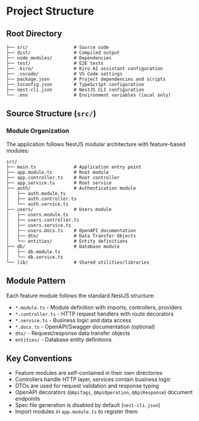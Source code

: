 # Project Structure

## Root Directory
```
├── src/                 # Source code
├── dist/                # Compiled output
├── node_modules/        # Dependencies
├── test/                # E2E tests
├── .kiro/               # Kiro AI assistant configuration
├── .vscode/             # VS Code settings
├── package.json         # Project dependencies and scripts
├── tsconfig.json        # TypeScript configuration
├── nest-cli.json        # NestJS CLI configuration
└── .env                 # Environment variables (local only)
```

## Source Structure (`src/`)

### Module Organization
The application follows NestJS modular architecture with feature-based modules:

```
src/
├── main.ts              # Application entry point
├── app.module.ts        # Root module
├── app.controller.ts    # Root controller
├── app.service.ts       # Root service
├── auth/                # Authentication module
│   ├── auth.module.ts
│   ├── auth.controller.ts
│   └── auth.service.ts
├── users/               # Users module
│   ├── users.module.ts
│   ├── users.controller.ts
│   ├── users.service.ts
│   ├── users.docs.ts    # OpenAPI documentation
│   ├── dto/             # Data Transfer Objects
│   └── entities/        # Entity definitions
├── db/                  # Database module
│   ├── db.module.ts
│   └── db.service.ts
└── lib/                 # Shared utilities/libraries
```

## Module Pattern
Each feature module follows the standard NestJS structure:
- `*.module.ts` - Module definition with imports, controllers, providers
- `*.controller.ts` - HTTP request handlers with route decorators
- `*.service.ts` - Business logic and data access
- `*.docs.ts` - OpenAPI/Swagger documentation (optional)
- `dto/` - Request/response data transfer objects
- `entities/` - Database entity definitions

## Key Conventions
- Feature modules are self-contained in their own directories
- Controllers handle HTTP layer, services contain business logic
- DTOs are used for request validation and response typing
- OpenAPI decorators (`@ApiTags`, `@ApiOperation`, `@ApiResponse`) document endpoints
- Spec file generation is disabled by default (`nest-cli.json`)
- Import modules in `app.module.ts` to register them
